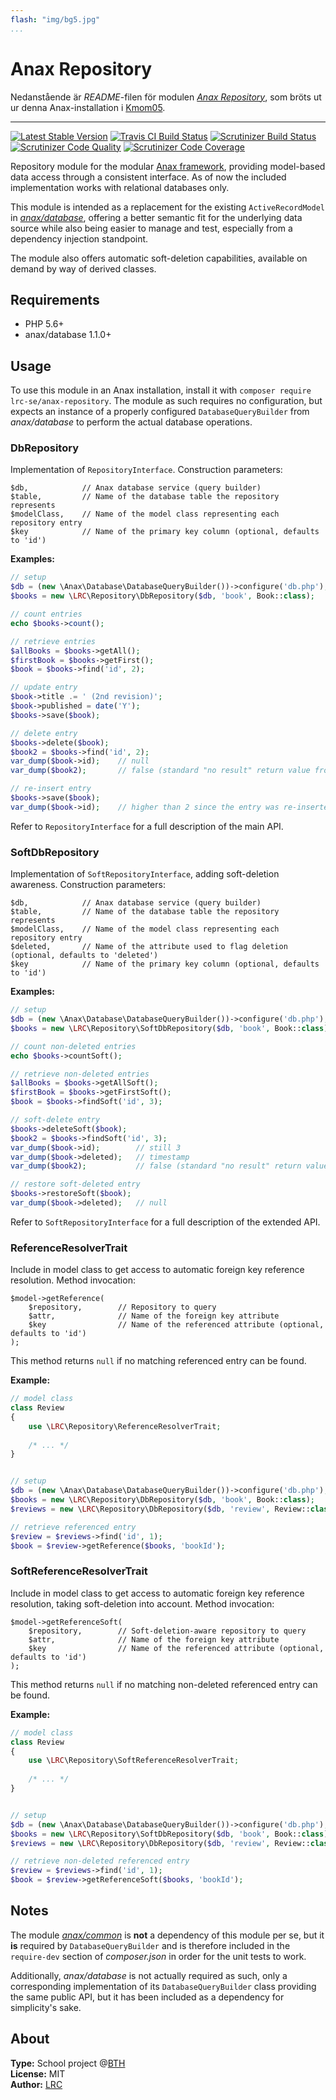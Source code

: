 ```yaml
---
flash: "img/bg5.jpg"
...
```


Anax Repository
===============

Nedanstående är *README*-filen för modulen *[Anax Repository](https://packagist.org/packages/lrc-se/anax-repository)*, som bröts ut ur denna Anax-installation i [Kmom05](report#kmom05).

-----

[![Latest Stable Version](https://poser.pugx.org/lrc-se/anax-repository/v/stable)](https://packagist.org/packages/lrc-se/anax-repository)
[![Travis CI Build Status](https://travis-ci.org/lrc-se/bth-anax-repository.svg?branch=master)](https://travis-ci.org/lrc-se/bth-anax-repository)
[![Scrutinizer Build Status](https://scrutinizer-ci.com/g/lrc-se/bth-anax-repository/badges/build.png?b=master)](https://scrutinizer-ci.com/g/lrc-se/bth-anax-repository/build-status/master)
[![Scrutinizer Code Quality](https://scrutinizer-ci.com/g/lrc-se/bth-anax-repository/badges/quality-score.png?b=master)](https://scrutinizer-ci.com/g/lrc-se/bth-anax-repository/?branch=master)
[![Scrutinizer Code Coverage](https://scrutinizer-ci.com/g/lrc-se/bth-anax-repository/badges/coverage.png?b=master)](https://scrutinizer-ci.com/g/lrc-se/bth-anax-repository/?branch=master)

Repository module for the modular [Anax framework](https://github.com/canax), 
providing model-based data access through a consistent interface. 
As of now the included implementation works with relational databases only.

This module is intended as a replacement for the existing `ActiveRecordModel` 
in [*anax/database*](https://github.com/canax/database), 
offering a better semantic fit for the underlying data source while also being easier to manage and test, 
especially from a dependency injection standpoint.

The module also offers automatic soft-deletion capabilities, 
available on demand by way of derived classes.


Requirements
------------

- PHP 5.6+
- anax/database 1.1.0+


Usage
-----

To use this module in an Anax installation, install it with `composer require lrc-se/anax-repository`. 
The module as such requires no configuration, but expects an instance of a properly configured 
`DatabaseQueryBuilder` from *anax/database* to perform the actual database operations.


### DbRepository

Implementation of `RepositoryInterface`. Construction parameters:

    $db,            // Anax database service (query builder)
    $table,         // Name of the database table the repository represents
    $modelClass,    // Name of the model class representing each repository entry
    $key            // Name of the primary key column (optional, defaults to 'id')

__Examples:__

```php
// setup
$db = (new \Anax\Database\DatabaseQueryBuilder())->configure('db.php');
$books = new \LRC\Repository\DbRepository($db, 'book', Book::class);

// count entries
echo $books->count();

// retrieve entries
$allBooks = $books->getAll();
$firstBook = $books->getFirst();
$book = $books->find('id', 2);

// update entry
$book->title .= ' (2nd revision)';
$book->published = date('Y');
$books->save($book);

// delete entry
$books->delete($book);
$book2 = $books->find('id', 2);
var_dump($book->id);    // null
var_dump($book2);       // false (standard "no result" return value from PDO)

// re-insert entry
$books->save($book);
var_dump($book->id);    // higher than 2 since the entry was re-inserted, not updated
```

Refer to `RepositoryInterface` for a full description of the main API.


### SoftDbRepository

Implementation of `SoftRepositoryInterface`, adding soft-deletion awareness. Construction parameters:

    $db,            // Anax database service (query builder)
    $table,         // Name of the database table the repository represents
    $modelClass,    // Name of the model class representing each repository entry
    $deleted,       // Name of the attribute used to flag deletion (optional, defaults to 'deleted')
    $key            // Name of the primary key column (optional, defaults to 'id')

__Examples:__

```php
// setup
$db = (new \Anax\Database\DatabaseQueryBuilder())->configure('db.php');
$books = new \LRC\Repository\SoftDbRepository($db, 'book', Book::class);

// count non-deleted entries
echo $books->countSoft();

// retrieve non-deleted entries
$allBooks = $books->getAllSoft();
$firstBook = $books->getFirstSoft();
$book = $books->findSoft('id', 3);

// soft-delete entry
$books->deleteSoft($book);
$book2 = $books->findSoft('id', 3);
var_dump($book->id);        // still 3
var_dump($book->deleted);   // timestamp
var_dump($book2);           // false (standard "no result" return value from PDO)

// restore soft-deleted entry
$books->restoreSoft($book);
var_dump($book->deleted);   // null
```

Refer to `SoftRepositoryInterface` for a full description of the extended API.


### ReferenceResolverTrait

Include in model class to get access to automatic foreign key reference resolution. 
Method invocation:

    $model->getReference(
        $repository,        // Repository to query
        $attr,              // Name of the foreign key attribute
        $key                // Name of the referenced attribute (optional, defaults to 'id')
    );

This method returns `null` if no matching referenced entry can be found.

__Example:__

```php
// model class
class Review
{
    use \LRC\Repository\ReferenceResolverTrait;
    
    /* ... */
}


// setup
$db = (new \Anax\Database\DatabaseQueryBuilder())->configure('db.php');
$books = new \LRC\Repository\DbRepository($db, 'book', Book::class);
$reviews = new \LRC\Repository\DbRepository($db, 'review', Review::class);

// retrieve referenced entry
$review = $reviews->find('id', 1);
$book = $review->getReference($books, 'bookId');
```


### SoftReferenceResolverTrait

Include in model class to get access to automatic foreign key reference resolution, 
taking soft-deletion into account. Method invocation:

    $model->getReferenceSoft(
        $repository,        // Soft-deletion-aware repository to query
        $attr,              // Name of the foreign key attribute
        $key                // Name of the referenced attribute (optional, defaults to 'id')
    );

This method returns `null` if no matching non-deleted referenced entry can be found.

__Example:__

```php
// model class
class Review
{
    use \LRC\Repository\SoftReferenceResolverTrait;
    
    /* ... */
}


// setup
$db = (new \Anax\Database\DatabaseQueryBuilder())->configure('db.php');
$books = new \LRC\Repository\SoftDbRepository($db, 'book', Book::class);
$reviews = new \LRC\Repository\DbRepository($db, 'review', Review::class);

// retrieve non-deleted referenced entry
$review = $reviews->find('id', 1);
$book = $review->getReferenceSoft($books, 'bookId');
```


Notes
-----

The module [*anax/common*](https://github.com/canax/common) is **not** a dependency of this module per se, 
but it **is** required by `DatabaseQueryBuilder` and is therefore included in the `require-dev` section of *composer.json* 
in order for the unit tests to work.

Additionally, *anax/database* is not actually required as such, only a corresponding implementation of its `DatabaseQueryBuilder` 
class providing the same public API, but it has been included as a dependency for simplicity's sake.


About
-----

**Type:** School project @[BTH](https://www.bth.se/)  
**License:** MIT  
**Author:** [LRC](mailto:kabc16@student.bth.se)
